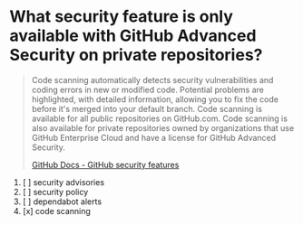 # What security feature is only available with GitHub Advanced Security on private repositories?

> Code scanning automatically detects security vulnerabilities and coding errors in new or modified code. Potential problems are highlighted, with detailed information, allowing you to fix the code before it's merged into your default branch. Code scanning is available for all public repositories on GitHub.com. Code scanning is also available for private repositories owned by organizations that use GitHub Enterprise Cloud and have a license for GitHub Advanced Security.
> 
> [GitHub Docs - GitHub security features](https://docs.github.com/en/code-security/getting-started/github-security-features)

1. [ ] security advisories
1. [ ] security policy
1. [ ] dependabot alerts
1. [x] code scanning